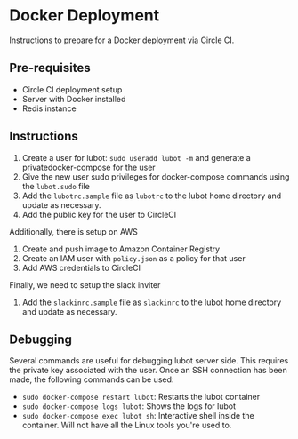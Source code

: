 # Docker Deployment

Instructions to prepare for a Docker deployment via Circle CI.

## Pre-requisites

* Circle CI deployment setup
* Server with Docker installed
* Redis instance

## Instructions

1. Create a user for lubot: `sudo useradd lubot -m` and generate a privatedocker-compose for the user
2. Give the new user sudo privileges for docker-compose commands using the `lubot.sudo` file
3. Add the `lubotrc.sample` file as `lubotrc` to the lubot home directory and update as necessary.
4. Add the public key for the user to CircleCI

Additionally, there is setup on AWS

1. Create and push image to Amazon Container Registry
2. Create an IAM user with `policy.json` as a policy for that user
3. Add AWS credentials to CircleCI

Finally, we need to setup the slack inviter

1. Add the `slackinrc.sample` file as `slackinrc` to the lubot home directory and update as necessary.

## Debugging

Several commands are useful for debugging lubot server side.  This requires the
private key associated with the user.  Once an SSH connection has been made, the
following commands can be used:

* `sudo docker-compose restart lubot`: Restarts the lubot container
* `sudo docker-compose logs lubot`: Shows the logs for lubot
* `sudo docker-compose exec lubot sh`: Interactive shell inside the container.  Will not have all the Linux tools you're used to.
